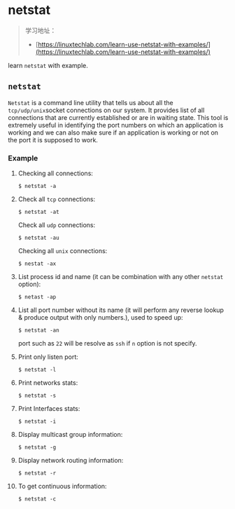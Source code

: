 # netstat

> 学习地址：
>
> * [https://linuxtechlab.com/learn-use-netstat-with-examples/](https://linuxtechlab.com/learn-use-netstat-with-examples/)

learn `netstat` with example.

## `netstat`

`Netstat` is a command line utility that tells us about all the `tcp/udp/unix`socket connections on our system. It provides list of all connections that are currently established or are in waiting state. This tool is extremely useful in identifying the port numbers on which an application is working and we can also make sure if an application is working or not on the port it is supposed to work.

### Example

1.  Checking all connections:

    ```
    $ netstat -a
    ```
2.  Check all `tcp` connections:

    ```
    $ netstat -at
    ```

    Check all `udp` connections:

    ```
    $ netstat -au
    ```

    Checking all `unix` connections:

    ```
    $ nestat -ax
    ```
3.  List process id and name (it can be combination with any other `netstat` option):

    ```
    $ netast -ap
    ```
4.  List all port number without its name (it will perform any reverse lookup & produce output with only numbers.), used to speed up:

    ```
    $ netstat -an
    ```

    port such as `22` will be resolve as `ssh` if `n` option is not specify.
5.  Print only listen port:

    ```
    $ netstat -l
    ```
6.  Print networks stats:

    ```
    $ netstat -s
    ```
7.  Print Interfaces stats:

    ```
    $ netstat -i
    ```
8.  Display multicast group information:

    ```
    $ netstat -g
    ```
9.  Display network routing information:

    ```
    $ netstat -r
    ```
10. To get continuous information:

    ```
    $ netstat -c
    ```
